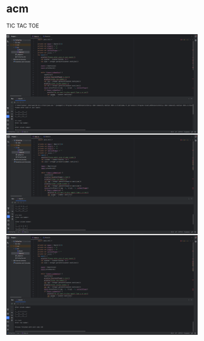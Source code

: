 # acm

TIC TAC TOE

![Screenshot 1](https://github.com/carnageiron/acm/blob/main/TicTacToe/screenshots/Screenshot%202024-09-12%20223711.png)
![Screenshot 2](https://github.com/carnageiron/acm/blob/main/TicTacToe/screenshots/Screenshot%202024-09-12%20223724.png)
![Screenshot 3](https://github.com/carnageiron/acm/blob/main/TicTacToe/screenshots/Screenshot%202024-09-12%20223738.png)

